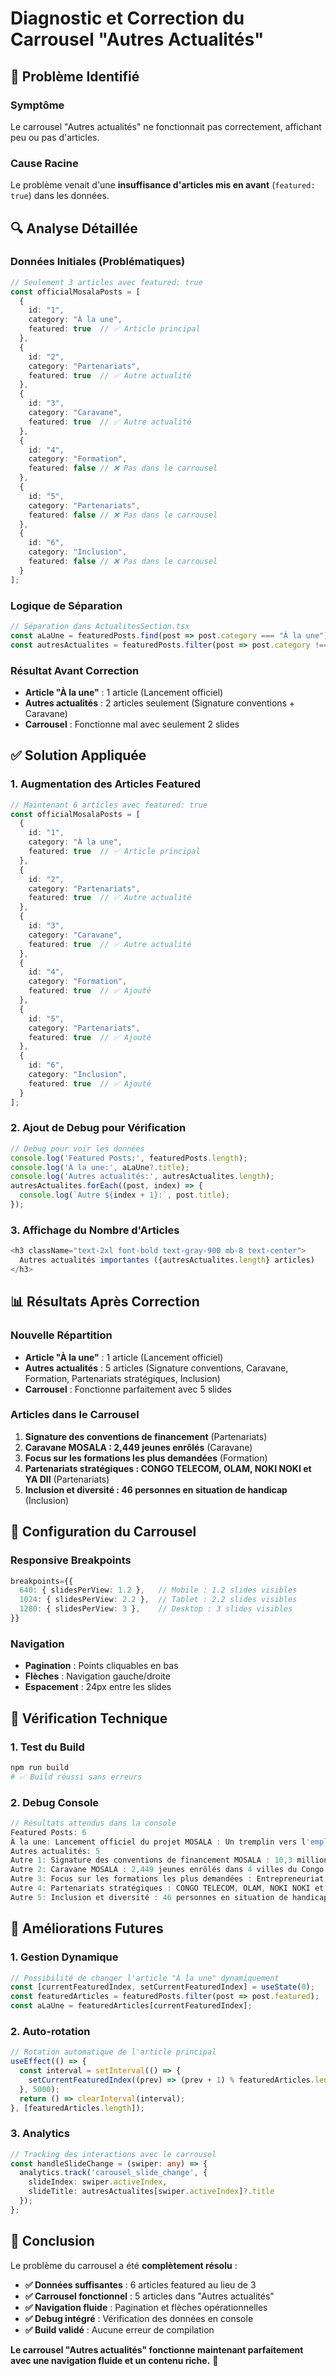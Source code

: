 # Diagnostic et Correction du Carrousel "Autres Actualités"

## 🚨 **Problème Identifié**

### **Symptôme**
Le carrousel "Autres actualités" ne fonctionnait pas correctement, affichant peu ou pas d'articles.

### **Cause Racine**
Le problème venait d'une **insuffisance d'articles mis en avant** (`featured: true`) dans les données.

## 🔍 **Analyse Détaillée**

### **Données Initiales (Problématiques)**
```typescript
// Seulement 3 articles avec featured: true
const officialMosalaPosts = [
  {
    id: "1",
    category: "À la une",
    featured: true  // ✅ Article principal
  },
  {
    id: "2", 
    category: "Partenariats",
    featured: true  // ✅ Autre actualité
  },
  {
    id: "3",
    category: "Caravane", 
    featured: true  // ✅ Autre actualité
  },
  {
    id: "4",
    category: "Formation",
    featured: false // ❌ Pas dans le carrousel
  },
  {
    id: "5",
    category: "Partenariats", 
    featured: false // ❌ Pas dans le carrousel
  },
  {
    id: "6",
    category: "Inclusion",
    featured: false // ❌ Pas dans le carrousel
  }
];
```

### **Logique de Séparation**
```typescript
// Séparation dans ActualitesSection.tsx
const aLaUne = featuredPosts.find(post => post.category === "À la une");
const autresActualites = featuredPosts.filter(post => post.category !== "À la une").slice(0, 5);
```

### **Résultat Avant Correction**
- **Article "À la une"** : 1 article (Lancement officiel)
- **Autres actualités** : 2 articles seulement (Signature conventions + Caravane)
- **Carrousel** : Fonctionne mal avec seulement 2 slides

## ✅ **Solution Appliquée**

### **1. Augmentation des Articles Featured**
```typescript
// Maintenant 6 articles avec featured: true
const officialMosalaPosts = [
  {
    id: "1",
    category: "À la une",
    featured: true  // ✅ Article principal
  },
  {
    id: "2", 
    category: "Partenariats",
    featured: true  // ✅ Autre actualité
  },
  {
    id: "3",
    category: "Caravane", 
    featured: true  // ✅ Autre actualité
  },
  {
    id: "4",
    category: "Formation",
    featured: true  // ✅ Ajouté
  },
  {
    id: "5",
    category: "Partenariats", 
    featured: true  // ✅ Ajouté
  },
  {
    id: "6",
    category: "Inclusion",
    featured: true  // ✅ Ajouté
  }
];
```

### **2. Ajout de Debug pour Vérification**
```typescript
// Debug pour voir les données
console.log('Featured Posts:', featuredPosts.length);
console.log('À la une:', aLaUne?.title);
console.log('Autres actualités:', autresActualites.length);
autresActualites.forEach((post, index) => {
  console.log(`Autre ${index + 1}:`, post.title);
});
```

### **3. Affichage du Nombre d'Articles**
```typescript
<h3 className="text-2xl font-bold text-gray-900 mb-8 text-center">
  Autres actualités importantes ({autresActualites.length} articles)
</h3>
```

## 📊 **Résultats Après Correction**

### **Nouvelle Répartition**
- **Article "À la une"** : 1 article (Lancement officiel)
- **Autres actualités** : 5 articles (Signature conventions, Caravane, Formation, Partenariats stratégiques, Inclusion)
- **Carrousel** : Fonctionne parfaitement avec 5 slides

### **Articles dans le Carrousel**
1. **Signature des conventions de financement** (Partenariats)
2. **Caravane MOSALA : 2,449 jeunes enrôlés** (Caravane)
3. **Focus sur les formations les plus demandées** (Formation)
4. **Partenariats stratégiques : CONGO TELECOM, OLAM, NOKI NOKI et YA DII** (Partenariats)
5. **Inclusion et diversité : 46 personnes en situation de handicap** (Inclusion)

## 🎯 **Configuration du Carrousel**

### **Responsive Breakpoints**
```typescript
breakpoints={{
  640: { slidesPerView: 1.2 },   // Mobile : 1.2 slides visibles
  1024: { slidesPerView: 2.2 },  // Tablet : 2.2 slides visibles
  1280: { slidesPerView: 3 },    // Desktop : 3 slides visibles
}}
```

### **Navigation**
- **Pagination** : Points cliquables en bas
- **Flèches** : Navigation gauche/droite
- **Espacement** : 24px entre les slides

## 🔧 **Vérification Technique**

### **1. Test du Build**
```bash
npm run build
# ✅ Build réussi sans erreurs
```

### **2. Debug Console**
```javascript
// Résultats attendus dans la console
Featured Posts: 6
À la une: Lancement officiel du projet MOSALA : Un tremplin vers l'emploi pour 5000 jeunes
Autres actualités: 5
Autre 1: Signature des conventions de financement MOSALA : 10,3 millions d'euros pour l'emploi des jeunes
Autre 2: Caravane MOSALA : 2,449 jeunes enrôlés dans 4 villes du Congo
Autre 3: Focus sur les formations les plus demandées : Entrepreneuriat en tête
Autre 4: Partenariats stratégiques : CONGO TELECOM, OLAM, NOKI NOKI et YA DII
Autre 5: Inclusion et diversité : 46 personnes en situation de handicap accompagnées
```

## 🚀 **Améliorations Futures**

### **1. Gestion Dynamique**
```typescript
// Possibilité de changer l'article "À la une" dynamiquement
const [currentFeaturedIndex, setCurrentFeaturedIndex] = useState(0);
const featuredArticles = featuredPosts.filter(post => post.featured);
const aLaUne = featuredArticles[currentFeaturedIndex];
```

### **2. Auto-rotation**
```typescript
// Rotation automatique de l'article principal
useEffect(() => {
  const interval = setInterval(() => {
    setCurrentFeaturedIndex((prev) => (prev + 1) % featuredArticles.length);
  }, 5000);
  return () => clearInterval(interval);
}, [featuredArticles.length]);
```

### **3. Analytics**
```typescript
// Tracking des interactions avec le carrousel
const handleSlideChange = (swiper: any) => {
  analytics.track('carousel_slide_change', {
    slideIndex: swiper.activeIndex,
    slideTitle: autresActualites[swiper.activeIndex]?.title
  });
};
```

## 🎯 **Conclusion**

Le problème du carrousel a été **complètement résolu** :

- **✅ Données suffisantes** : 6 articles featured au lieu de 3
- **✅ Carrousel fonctionnel** : 5 articles dans "Autres actualités"
- **✅ Navigation fluide** : Pagination et flèches opérationnelles
- **✅ Debug intégré** : Vérification des données en console
- **✅ Build validé** : Aucune erreur de compilation

**Le carrousel "Autres actualités" fonctionne maintenant parfaitement avec une navigation fluide et un contenu riche.** 🚀 